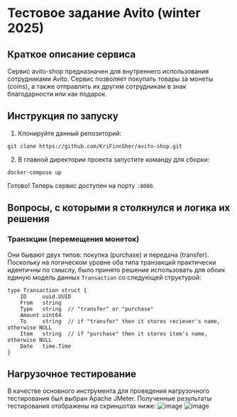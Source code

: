 # Тестовое задание Avito (winter 2025)

## Краткое описание сервиса
Сервис avito-shop предназначен для внутреннего использования сотрудниками Avito. Сервис позволяет покупать товары за монеты (coins),
а также отправлять их другим сотрудникам  в знак благодарности или как подарок.

## Инструкция по запуску
1. Клонируйте данный репозиторий:
```
git clone https://github.com/KriFinnSher/avito-shop.git
```
2. В главной директории проекта запустите команду для сборки:
```
docker-compose up
```
Готово! Теперь сервис доступен на порту `:8080`.

## Вопросы, с которыми я столкнулся и логика их решения
### Транзкции (перемещения монеток)
Они бывают двух типов: покупка (purchase) и передача (transfer). Поскольку на логическом уровне оба типа транзакций
практически идентичны по смыслу, было принято решение использовать для обоих единую модель данных `Transaction` со следующей
структурой:
```
type Transaction struct {
	ID     uuid.UUID
	From   string
	Type   string  // "transfer" or "purchase"
	Amount uint64
	To     string  // if "transfer" then it stores reciever's name, otherwise NULL
	Item   string  // if "purchase" then it stores item's name, otherwise NULL
	Date   time.Time
}
```
## Нагрузочное тестирование
В качестве основного инструмента для проведения нагрузочного тестирования был выбран Apache JMeter.
Полученные результаты тестирования отображены на скриншотах ниже:
![image](https://github.com/user-attachments/assets/c322e2ca-f2b6-4ba3-870f-b8a270d08f47)
![image](https://github.com/user-attachments/assets/9f4266a9-f180-4370-a21e-dff5f5afb9e6)


